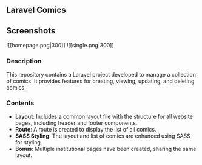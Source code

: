 ## Laravel Comics

## Screenshots
![[homepage.png|300]]
![[single.png|300]]


### Description
This repository contains a Laravel project developed to manage a collection of comics. It provides features for creating, viewing, updating, and deleting comics.

### Contents
- **Layout**: Includes a common layout file with the structure for all website pages, including header and footer components.
- **Route**: A route is created to display the list of all comics.
- **SASS Styling**: The layout and list of comics are enhanced using SASS for styling.
- **Bonus**: Multiple institutional pages have been created, sharing the same layout.
